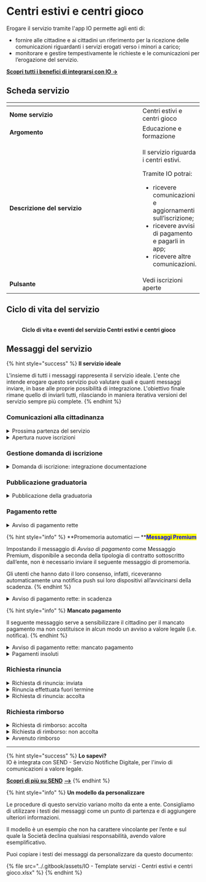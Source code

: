 # Centri estivi e centri gioco

Erogare il servizio tramite l'app IO permette agli enti di:

* fornire alle cittadine e ai cittadini un riferimento per la ricezione delle comunicazioni riguardanti i servizi erogati verso i minori a carico;
* monitorare e gestire tempestivamente le richieste e le comunicazioni per l’erogazione del servizio.

[**Scopri tutti i benefici di integrarsi con IO →** ](https://docs.pagopa.it/manuale-servizi/lapp-io/cose-io-e-qual-e-il-suo-obiettivo)

## Scheda servizio <a href="#scheda-servizio" id="scheda-servizio"></a>

<table data-header-hidden><thead><tr><th width="370"></th><th></th></tr></thead><tbody><tr><td><strong>Nome servizio</strong></td><td>Centri estivi e centri gioco</td></tr><tr><td><strong>Argomento</strong></td><td>Educazione e formazione</td></tr><tr><td><strong>Descrizione del servizio</strong></td><td><p>Il servizio riguarda i centri estivi.</p><p></p><p>Tramite IO potrai:</p><ul><li>ricevere comunicazioni e aggiornamenti sull’iscrizione;</li><li>ricevere avvisi di pagamento e pagarli in app;</li><li>ricevere altre comunicazioni.</li></ul></td></tr><tr><td><strong>Pulsante</strong></td><td>Vedi iscrizioni aperte</td></tr></tbody></table>

## Ciclo di vita del servizio

<figure><img src="../.gitbook/assets/Educazione e formazione_Centri estivi e centri gioco (1).png" alt=""><figcaption><p><strong>Ciclo di vita e eventi del servizio Centri estivi e centri gioco</strong></p></figcaption></figure>

## Messaggi del servizio

{% hint style="success" %}
**Il servizio ideale**

L'insieme di tutti i messaggi rappresenta il servizio ideale. L'ente che intende erogare questo servizio può valutare quali e quanti messaggi inviare, in base alle proprie possibilità di integrazione. L'obiettivo finale rimane quello di inviarli tutti, rilasciando in maniera iterativa versioni del servizio sempre più complete.
{% endhint %}

### Comunicazioni alla cittadinanza

<details>

<summary>Prossima partenza del servizio</summary>

**🖋 Titolo del messaggio:** Prossima apertura iscrizioni per l’anno \<aaaa>

🗒 **Testo del messaggio**:&#x20;

Dal \<gg/mm/aaaa> al \<gg/mm/aaaa> saranno aperte le iscrizioni al servizio \<centro estivo/centro gioco> per l’anno \<aaaa>.

Per ulteriori informazioni, \[visita questo sito]\(URL).

**🪄 Pulsante**: n/a

***

**Destinatari**: Tutti i genitori/tutori che hanno responsabilità genitoriale di un minore residente nell’area geografica di azione del servizio.

**Quando inviarlo**: Precedentemente all’apertura delle iscrizioni.

**User story**: Come genitore/tutore voglio ricevere aggiornamenti sulla disponibilità dei servizi di centro estivo e centro gioco.

</details>

<details>

<summary>Apertura nuove iscrizioni</summary>

**🖋 Titolo del messaggio:** Sono aperte le iscrizioni per l’anno \<aaaa>

🗒 **Testo del messaggio**:&#x20;

Sono aperte le iscrizioni al servizio \<centro estivo/centro gioco> per l’anno \<aaaa>.

Per ulteriori informazioni e fare domanda di iscrizione, \[visita questo sito]\(URL).

**🪄 Pulsante**: Fai domanda

***

**Destinatari:** Tutti i genitori/tutori che hanno responsabilità genitoriale di un minore residente nell’area geografica di azione del servizio.

**Quando inviarlo:** Quando aprono le iscrizioni per il servizio.

**User story:** Come genitore/tutore voglio ricevere aggiornamenti sulla disponibilità dei servizi di centro estivo e centro gioco.

</details>

### Gestione domanda di iscrizione

<details>

<summary>Domanda di iscrizione: integrazione documentazione</summary>

**🖋 Titolo del messaggio:** Richiesta di integrazione alla tua domanda

🗒 **Testo del messaggio**:&#x20;

Per elaborare la tua domanda per di iscrizione per \<nome> \<cognome> al servizio \<centro estivo/centro gioco> per l’anno \<aaaa>, abbiamo bisogno di ricevere entro il \<gg/mm/aaaa> altri documenti.

Consulta il riepilogo della domanda, \[visita questo sito]\(URL).

**🪄 Pulsante**: Aggiungi documenti

***

**Destinatari**: I genitori/tutori che hanno presentato domanda di iscrizione.

**Quando inviarlo**: Quando l’ente necessita di integrazione documentale alla domanda presentata.

**User story**: Come cittadino voglio ricevere aggiornamenti sullo stato della mia domanda.

</details>

### Pubblicazione graduatoria

<details>

<summary>Pubblicazione della graduatoria</summary>

**🖋 Titolo del messaggio:** Pubblicata la graduatoria per l’anno \<aaaa>

🗒 **Testo del messaggio**:&#x20;

È disponibile la graduatoria di ammissione per \<nome> \<cognome> al servizio \<centro estivo/centro gioco> per  l’anno \<aaaa/aaaa>.

\[Se previsto] Per confermare l’iscrizione, dovrai effettuare il pagamento per la \<rata unica/prima rata> entro il \<gg/mm/aaaa>.

Se vuoi rinunciare alla tua posizione, hai tempo fino al \<gg/mm/aaaa>.

Per visualizzare la tua posizione in graduatoria \[visita questo sito]\(URL).

**🪄 Pulsante**: Vai alla graduatoria

***

**Destinatari**: Tutti i genitori/tutori che hanno responsabilità genitoriale del minore per il quale è stata fatta domanda di iscrizione.

**Quando inviarlo**: Quando è pubblicata la graduatoria di ammissione.

**User story**: Come genitore/tutore voglio ricevere aggiornamenti sullo stato della mia domanda.

</details>

### Pagamento rette

<details>

<summary>Avviso di pagamento rette</summary>

:sparkles: <mark style="color:blue;">**Messaggio Premium**</mark> — Se hai un contratto Premium, ti consigliamo di configurare questo messaggio con promemoria Premium: i destinatari verranno avvisati dell‘avvicinarsi della scadenza tramite notifica push.

***

**🖋 Titolo del messaggio:** Hai un nuovo avviso di pagamento

🗒 **Testo del messaggio**:

C'è un avviso da pagare intestato a \<nome e cognome> e relativo a \<causale>.

**Devi pagare:** <00,00> €

**Entro il:** \<gg/mm/aaaa>

Puoi pagare direttamente in app premendo “Vedi Avviso”, oppure tramite tutti i canali di pagamento della piattaforma pagoPA e le altre modalità di pagamento offerte dall'ente creditore.

Se hai già provveduto a pagare l'avviso ignora questo messaggio.

Per maggiori informazioni o per richiedere assistenza, contattaci tramite i canali che trovi nella scheda servizio.

In fase di pagamento, se previsto dall'ente, l'importo riportato nel messaggio potrebbe subire variazioni.

**🪄 Pulsante**: Vedi Avviso

***

**Destinatari:** Al genitore/tutore che ha presentato domanda di iscrizione

**Quando inviarlo:** Quando è richiesto il pagamento del servizio.

**User story:** Come genitore/tutore voglio ricevere comunicazione quando è possibile effettuare i pagamenti

</details>

{% hint style="info" %}
**Promemoria automatici — **<mark style="color:blue;">**Messaggi Premium**</mark>

Impostando il messaggio di _Avviso di pagamento_ come Messaggio Premium, disponibile a seconda della tipologia di contratto sottoscritto dall’ente, non è necessario inviare il seguente messaggio di promemoria.

Gli utenti che hanno dato il loro consenso, infatti, riceveranno automaticamente una notifica push sui loro dispositivi all’avvicinarsi della scadenza.
{% endhint %}

<details>

<summary>Avviso di pagamento rette: in scadenza</summary>

**🖋 Titolo del messaggio:** Hai un pagamento in scadenza

🗒 **Testo del messaggio**:

Il tuo pagamento per l’iscrizione per \<nome> \<cognome> al servizio \<centro estivo/centro gioco> per l’anno \<aaaa> sta per scadere.

Se hai già provveduto a pagare l’avviso ignora questo messaggio.

**🪄 Pulsante**: Vedi Avviso

***

**Destinatari:** Il genitore/tutore che ha presentato domanda di iscrizione.

**Quando inviarlo:** Quando il pagamento è prossimo alla scadenza.

**User story:** Come cittadino voglio ricevere un promemoria per i pagamenti in scadenza.

</details>

{% hint style="info" %}
**Mancato pagamento**

Il seguente messaggio serve a sensibilizzare il cittadino per il mancato pagamento ma non costituisce in alcun modo un avviso a valore legale (i.e. notifica).
{% endhint %}

<details>

<summary>Avviso di pagamento rette: mancato pagamento</summary>

**🖋 Titolo del messaggio:** Pagamento non effettuato

🗒 **Testo del messaggio**:

Il tuo pagamento per l’iscrizione per \<nome> \<cognome> al servizio \<centro estivo/centro gioco> per l’anno \<aaaa> è scaduto il \<gg/mm/aaaa>.

Se hai già provveduto a pagare l’avviso, ignora questo messaggio.

**🪄 Pulsante**: Vedi Avviso

***

**Destinatari:** Al genitore/tutore che ha presentato domanda di iscrizione.

**Quando inviarlo:** Quando il pagamento non è stato effettuato entro il termine.

**User story:** Come cittadino voglio ricevere un promemoria per i pagamenti scaduti.

</details>

<details>

<summary>Pagamenti insoluti</summary>

**🖋 Titolo del messaggio:** Iscrizione al \<centro estivo/centro gioco> è bloccata da pagamenti insoluti

🗒 **Testo del messaggio**:&#x20;

Risultano pagamenti insoluti a carico di \<nome> \<cognome> e relative a \<causale>.

Per maggiori informazioni o per richiedere assistenza, contattaci tramite i canali che trovi nella scheda servizio o \[visita il sito]\(URL).&#x20;

**🪄 Pulsante**: Vedi Avviso

***

**Destinatari:** Al genitore/tutore che ha presentato domanda di iscrizione.

**Quando inviarlo:** Quando risultano pagamenti pendenti a carico del cittadino.

**User story:** Come cittadino voglio ricevere avvisi su pagamenti insoluti a mio carico.

</details>

### Richiesta rinuncia

<details>

<summary>Richiesta di rinuncia: inviata</summary>

**🖋 Titolo del messaggio:** Abbiamo ricevuto la tua richiesta di rinuncia

🗒 **Testo del messaggio**:&#x20;

Abbiamo ricevuto la tua richiesta di rinuncia alla posizione in graduatoria di \<nome> \<cognome> per il servizio di \<centro estivo/centro gioco> per l’anno educativo \<aaaa>.

\[Inserire qui eventuali indicazioni su comunicazioni future].

Per ulteriori informazioni, \[visita questo sito]\(URL).

**🪄 Pulsante**: n/a

***

**Destinatari:** Il genitore/tutore che ha presentato richiesta di rinuncia.

**Quando inviarlo:** Quando il cittadino invia una richiesta di rinuncia.

**User story:** Come cittadino voglio ricevere comunicazioni sullo stato della mia richiesta.

</details>

<details>

<summary>Rinuncia effettuata fuori termine</summary>

**🖋 Titolo del messaggio:** Hai un nuovo avviso di pagamento

🗒 **Testo del messaggio**:

La tua richiesta di rinuncia al servizio di \<nome> \<cognome> per il servizio \<centro estivo/centro gioco> per l’anno \<aaaa> è arrivata oltre il termine previsto dalla domanda di iscrizione.&#x20;

**Devi pagare:** <00,00> €

**Entro il:** \<gg/mm/aaaa>

Puoi pagare direttamente in app premendo “Vedi Avviso”, oppure tramite tutti i canali di pagamento della piattaforma pagoPA e le altre modalità di pagamento offerte dell'ente creditore.

Se hai già provveduto a pagare l'avviso ignora questo messaggio.

Per maggiori informazioni o per richiedere assistenza, contattaci tramite i canali che trovi nella scheda servizio.

**🪄 Pulsante**: Vedi Avviso

***

**Destinatari:** Al genitore/tutore che ha presentato richiesta di rinuncia.

**Quando inviarlo:** Quando il cittadino decide di rinunciare alla posizione della graduatoria fuori dal tempo massimo previsto.

**User story:** Come genitore/tutore voglio ricevere comunicazioni sullo stato della mia richiesta di rinuncia.

</details>

<details>

<summary>Richiesta di rinuncia: accolta</summary>

**🖋 Titolo del messaggio:** Hai rinunciato alla tua posizione

🗒 **Testo del messaggio**:&#x20;

La tua richiesta di rinuncia alla posizione in graduatoria di \<nome> \<cognome> per il servizio di \<centro estivo/centro gioco> per l’anno educativo \<aaaa> è stata accolta.

Per ulteriori informazioni, \[visita questo sito]\(URL).

**🪄 Pulsante**: n/a

***

**Destinatari:** Il genitore/tutore che ha presentato richiesta di rinuncia.

**Quando inviarlo:** Quando la richiesta di rinuncia viene accolta dall’ente e la posizione rimossa dalla graduatoria.

**User story:** Come cittadino voglio ricevere comunicazioni sullo stato della mia richiesta.

</details>

### Richiesta rimborso

<details>

<summary>Richiesta di rimborso: accolta</summary>

**🖋 Titolo del messaggio:** Richiesta di rimborso accolta

🗒 **Testo del messaggio**:&#x20;

La tua richiesta di rimborso riguardante l’iscrizione per \<nome> \<cognome> al servizio \<centro estivo/centro gioco> per l’anno \<aaaa> è stata accolta.

**Ti rimborseremo**: <00,00> €

Entro il: \<gg/mm/aaaa>

**🪄 Pulsante**: n/a

***

**Destinatari:** Al genitore/tutore che ha presentato richiesta di rimborso.

**Quando inviarlo:** Quando la richiesta è confermata dall’ente.

**User story:** Come cittadino voglio ricevere aggiornamenti sullo stato della mia richiesta.

</details>

<details>

<summary>Richiesta di rimborso: non accolta</summary>

**🖋 Titolo del messaggio:** Richiesta di rimborso non accolta

🗒 **Testo del messaggio**:&#x20;

La richiesta di rimborso riguardante l’iscrizione per \<nome> \<cognome> al servizio \<centro estivo/centro gioco> per l’anno \<aaaa> non è stata accolta.

Per ulteriori informazioni, \[visita questo sito]\(URL).

**🪄 Pulsante**: n/a

***

**Destinatari:** Al genitore/tutore che ha presentato richiesta di rimborso.

**Quando inviarlo:** Quando la richiesta è rifiutata dall’ente.

**User story:** Come cittadino voglio ricevere aggiornamenti sullo stato della mia richiesta.

</details>

<details>

<summary>Avvenuto rimborso</summary>

**🖋 Titolo del messaggio:** Il tuo rimborso è in arrivo

🗒 **Testo del messaggio**:&#x20;

Il \<gg/mm/aaaa> abbiamo emesso un rimborso per l’iscrizione per \<nome> \<cognome> al \<centro estivo/centro gioco>.

**Ti abbiamo rimborsato:** <00,00> €

Per maggiori informazioni o per richiedere assistenza, contattaci tramite i canali che trovi nella scheda servizio.

**🪄 Pulsante**: Vedi ricevuta

***

**Destinatari:** Al genitore/tutore che ha presentato richiesta di rimborso, il cittadino che ha ricevuto il rimborso.

**Quando inviarlo:** Quando la richiesta è confermata dall’ente.

**User story:** Come cittadino voglio ricevere aggiornamenti sullo stato della mia richiesta.

</details>

***

{% hint style="success" %}
**Lo sapevi?**\
IO è integrata con SEND - Servizio Notifiche Digitale, per l'invio di comunicazioni a valore legale.

[**Scopri di più su SEND**](https://notifichedigitali.pagopa.it/) [**-->**](https://www.pagopa.it/it/prodotti-e-servizi/piattaforma-notifiche-digitali)
{% endhint %}

{% hint style="info" %}
**Un modello da personalizzare**

Le procedure di questo servizio variano molto da ente a ente. Consigliamo di utilizzare i testi dei messaggi come un punto di partenza e di aggiungere ulteriori informazioni.&#x20;

Il modello è un esempio che non ha carattere vincolante per l’ente e sul quale la Società declina qualsiasi responsabilità, avendo valore esemplificativo.

Puoi copiare i testi dei messaggi da personalizzare da questo documento:&#x20;

{% file src="../.gitbook/assets/IO - Template servizi - Centri estivi e centri gioco.xlsx" %}
{% endhint %}
